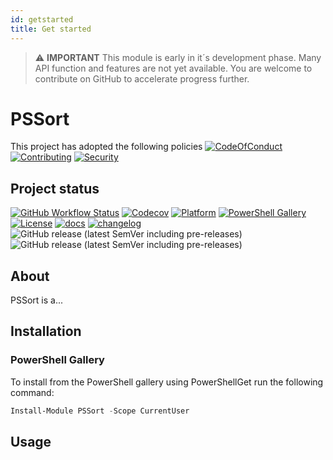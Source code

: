 ```yaml
---
id: getstarted
title: Get started
---
```

> :warning: **IMPORTANT**
> This module is early in it´s development phase. Many API function and features are not yet available. You are welcome to contribute on GitHub to accelerate progress further.

# PSSort

This project has adopted the following policies [![CodeOfConduct](https://img.shields.io/badge/Code%20Of%20Conduct-gray)](https://github.com/hanpq/PSSort/blob/main/.github/CODE_OF_CONDUCT.md) [![Contributing](https://img.shields.io/badge/Contributing-gray)](https://github.com/hanpq/PSSort/blob/main/.github/CONTRIBUTING.md) [![Security](https://img.shields.io/badge/Security-gray)](https://github.com/hanpq/PSSort/blob/main/.github/SECURITY.md)

## Project status
[![GitHub Workflow Status](https://img.shields.io/github/actions/workflow/status/hanpq/PSSort/build.yml?branch=main&label=build&logo=github)](https://github.com/hanpq/PSSort/actions/workflows/build.yml) [![Codecov](https://img.shields.io/codecov/c/github/hanpq/PSSort?logo=codecov&token=qJqWlwMAiD)](https://codecov.io/gh/hanpq/PSSort) [![Platform](https://img.shields.io/powershellgallery/p/PSSort?logo=ReasonStudios)](https://img.shields.io/powershellgallery/p/PSSort) [![PowerShell Gallery](https://img.shields.io/powershellgallery/dt/PSSort?label=downloads)](https://www.powershellgallery.com/packages/PSSort) [![License](https://img.shields.io/github/license/hanpq/PSSort)](https://github.com/hanpq/PSSort/blob/main/LICENSE) [![docs](https://img.shields.io/badge/docs-getps.dev-blueviolet)](https://getps.dev/modules/PSSort/usage_getstarted) [![changelog](https://img.shields.io/badge/changelog-getps.dev-blueviolet)](https://github.com/hanpq/PSSort/blob/main/CHANGELOG.md) ![GitHub release (latest SemVer including pre-releases)](https://img.shields.io/github/v/release/hanpq/PSSort?label=version&sort=semver) ![GitHub release (latest SemVer including pre-releases)](https://img.shields.io/github/v/release/hanpq/PSSort?include_prereleases&label=prerelease&sort=semver)

## About

PSSort is a...

## Installation

### PowerShell Gallery

To install from the PowerShell gallery using PowerShellGet run the following command:

```powershell
Install-Module PSSort -Scope CurrentUser
```

## Usage

